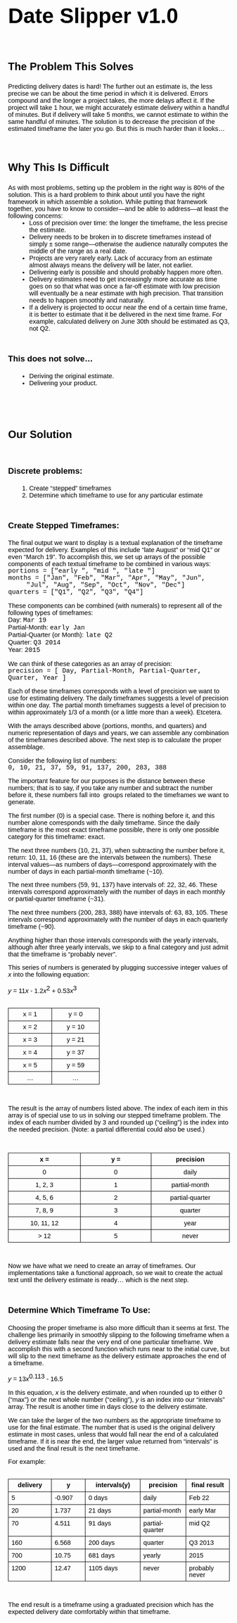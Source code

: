 <html>
	<head>
		<title>Date Slipper Documentation - Draft</title>
		<style type="text/css">
			ol {
				margin: 0;
				padding: 0
			}
			.c10 {
				vertical-align: top;
				width: 69.8pt;
				border-style: solid;
				border-color: #000000;
				border-width: 1pt;
				padding: 5pt 5pt 5pt 5pt
			}
			.c13 {
				vertical-align: top;
				width: 117.3pt;
				border-style: solid;
				border-color: #000000;
				border-width: 1pt;
				padding: 5pt 5pt 5pt 5pt
			}
			.c2 {
				vertical-align: top;
				width: 156pt;
				border-style: solid;
				border-color: #000000;
				border-width: 1pt;
				padding: 5pt 5pt 5pt 5pt
			}
			.c7 {
				vertical-align: top;
				width: 93.6pt;
				border-style: solid;
				border-color: #000000;
				border-width: 1pt;
				padding: 5pt 5pt 5pt 5pt
			}
			.c14 {
				vertical-align: top;
				width: 63.8pt;
				border-style: solid;
				border-color: #000000;
				border-width: 1pt;
				padding: 5pt 5pt 5pt 5pt
			}
			.c16 {
				list-style-type: decimal;
				margin: 0;
				padding: 0
			}
			.c18 {
				list-style-type: disc;
				margin: 0;
				padding: 0
			}
			.c3 {
				line-height: 1.0;
				text-align: center;
				direction: ltr
			}
			.c5 {
				/*text-align: center;*/
				direction: ltr
			}
			.c4 {
				line-height: 1.0;
				direction: ltr
			}
			.c1 {
				height: 11pt;
				direction: ltr
			}
			.c15 {
				text-indent: -31.2pt;
				margin-left: 31.2pt
			}
			.c11 {
				padding-left: 0pt;
				margin-left: 36pt
			}
			.c17 {
				border-collapse: collapse
			}
			.c9 {
				direction: ltr
			}
			.c0 {
				font-style: italic
			}
			.c6 {
				font-family: "Courier New"
			}
			.c12 {
				font-weight: bold
			}
			.c8 {
				vertical-align: super
			}
			.title {
				padding-top: 24pt;
				line-height: 1.15;
				text-align: left;
				color: #000000;
				font-size: 36pt;
				font-family: "Arial";
				font-weight: bold;
				padding-bottom: 6pt
			}
			.subtitle {
				padding-top: 18pt;
				line-height: 1.15;
				text-align: left;
				color: #666666;
				font-style: italic;
				font-size: 24pt;
				font-family: "Georgia";
				padding-bottom: 4pt
			}
			li {
				color: #000000;
				font-size: 11pt;
				font-family: "Arial"
			}
			p {
				color: #000000;
				font-size: 11pt;
				margin: 0;
				font-family: "Arial"
			}
			h1 {
				padding-top: 24pt;
				line-height: 1.15;
				text-align: left;
				color: #000000;
				font-size: 18pt;
				font-family: "Arial";
				font-weight: bold;
				padding-bottom: 6pt
			}
			h2 {
				padding-top: 18pt;
				line-height: 1.15;
				text-align: left;
				color: #000000;
				font-size: 14pt;
				font-family: "Arial";
				font-weight: bold;
				padding-bottom: 4pt
			}
			h3 {
				padding-top: 14pt;
				line-height: 1.15;
				text-align: left;
				color: #666666;
				font-size: 12pt;
				font-family: "Arial";
				font-weight: bold;
				padding-bottom: 4pt
			}
			h4 {
				padding-top: 12pt;
				line-height: 1.15;
				text-align: left;
				color: #666666;
				font-style: italic;
				font-size: 11pt;
				font-family: "Arial";
				padding-bottom: 2pt
			}
			h5 {
				padding-top: 11pt;
				line-height: 1.15;
				text-align: left;
				color: #666666;
				font-size: 10pt;
				font-family: "Arial";
				font-weight: bold;
				padding-bottom: 2pt
			}
			h6 {
				padding-top: 10pt;
				line-height: 1.15;
				text-align: left;
				color: #666666;
				font-style: italic;
				font-size: 10pt;
				font-family: "Arial";
				padding-bottom: 2pt
			}
		</style>
	</head>
	<body class="c19">
		<p class="c9 title">
			<a name="h.9b7fvp1mtspm"></a><span>Date Slipper v1.0</span>
		</p><h1 class="c9"><a name="h.kudk4w2qhnm6"></a><span>The Problem This Solves</span></h1>
		<p class="c9">
			<span>Predicting delivery dates is hard! The further out an estimate is, the less precise we can be about the time period in which it is delivered. Errors compound and the longer a project takes, the more delays affect it. If the project will take 1 hour, we might accurately estimate delivery within a handful of minutes. But if delivery will take 5 months, we cannot estimate to within the same handful of minutes. The solution is to decrease the precision of the estimated timeframe the later you go. But this is much harder than it looks&hellip;</span>
		</p><h1 class="c9"><a name="h.bvsjw9w6rwtb"></a><span>Why This Is Difficult</span></h1>
		<p class="c9">
			<span>As with most problems, setting up the problem in the right way is 80% of the solution. This is a hard problem to think about until you have the right framework in which assemble a solution. While putting that framework together, you have to know to consider&mdash;and be able to address&mdash;at least the following concerns:</span>
		</p>
		<ol class="c18" start="1">
			<li class="c11 c9">
				<span>Loss of precision over time: the longer the timeframe, the less precise the estimate.</span>
			</li>
			<li class="c11 c9">
				<span>Delivery needs to be broken in to discrete timeframes instead of simply &plusmn; some range&mdash;otherwise the audience naturally computes the middle of the range as a real date.</span>
			</li>
			<li class="c11 c9">
				<span>Projects are very rarely early. Lack of accuracy from an estimate almost always means the delivery will be later, not earlier.</span>
			</li>
			<li class="c11 c9">
				<span>Delivering early is possible and should probably happen more often.</span>
			</li>
			<li class="c11 c9">
				<span>Delivery estimates need to get increasingly more accurate as time goes on so that what was once a far-off estimate with low precision will eventually be a near estimate with high precision. That transition needs to happen smoothly and naturally.</span>
			</li>
			<li class="c11 c9">
				<span>If a delivery is projected to occur near the end of a certain time frame, it is better to estimate that it be delivered in the next time frame. For example, calculated delivery on June 30th should be estimated as Q3, not Q2.</span>
			</li>
		</ol><h2 class="c9"><a name="h.ibvooma2zayj"></a><span>This does not solve&hellip;</span></h2>
		<ol class="c18" start="1">
			<li class="c11 c9">
				<span>Deriving the original estimate.</span>
			</li>
			<li class="c11 c9">
				<span>Delivering your product.</span>
			</li>
		</ol>
		<p class="c1">
			<span></span>
		</p>
		<p class="c1">
			<span></span>
		</p><h1 class="c9"><a name="h.inzyepa6f2e2"></a><span>Our Solution</span></h1><h2 class="c9"><a name="h.xt7eb0kvspwt"></a><span>Discrete problems:</span></h2>
		<ol class="c16" start="1">
			<li class="c11 c9">
				<span>Create &ldquo;stepped&rdquo; timeframes</span>
			</li>
			<li class="c9 c11">
				<span>Determine which timeframe to use for any particular estimate</span>
			</li>
		</ol><h2 class="c9"><a name="h.pubtvvm4h8ma"></a><span>Create Stepped Timeframes:</span></h2>
		<p class="c9">
			<span>The final output we want to display is a textual explanation of the timeframe expected for delivery. Examples of this include &ldquo;late August&rdquo; or &ldquo;mid Q1&rdquo; or even &ldquo;March 19&rdquo;. To accomplish this, we set up arrays of the possible components of each textual timeframe to be combined in various ways:</span>
		</p>
		<p class="c15 c9">
			<span class="c6">portions = [&quot;early &quot;, &quot;mid &quot;, &quot;late &quot;]</span>
		</p>
		<p class="c9 c15">
			<span class="c6">months = [&quot;Jan&quot;, &quot;Feb&quot;, &quot;Mar&quot;, &quot;Apr&quot;, &quot;May&quot;, &quot;Jun&quot;, &quot;Jul&quot;, &quot;Aug&quot;, &quot;Sep&quot;, &quot;Oct&quot;, &quot;Nov&quot;, &quot;Dec&quot;]</span>
		</p>
		<p class="c15 c9">
			<span class="c6">quarters = [&quot;Q1&quot;, &quot;Q2&quot;, &quot;Q3&quot;, &quot;Q4&quot;]</span>
		</p>
		<p class="c1">
			<span></span>
		</p>
		<p class="c9">
			<span>These components can be combined (with numerals) to represent all of the following types of timeframes:</span>
		</p>
		<p class="c9">
			<span>Day: </span><span class="c6">Mar 19</span>
		</p>
		<p class="c9">
			<span>Partial-Month: </span><span class="c6">early Jan</span>
		</p>
		<p class="c9">
			<span>Partial-Quarter (or Month): </span><span class="c6">late Q2</span>
		</p>
		<p class="c9">
			<span>Quarter: </span><span class="c6">Q3 2014</span>
		</p>
		<p class="c9">
			<span>Year: </span><span class="c6">2015</span>
		</p>
		<p class="c1">
			<span></span>
		</p>
		<p class="c9">
			<span>We can think of these categories as an array of precision:</span>
		</p>
		<p class="c9">
			<span class="c6">precision = [ Day, Partial-Month, Partial-Quarter, Quarter, Year ]</span>
		</p>
		<p class="c1">
			<span></span>
		</p>
		<p class="c9">
			<span>Each of these timeframes corresponds with a level of precision we want to use for estimating delivery. The daily timeframes suggests a level of precision within one day. The partial month timeframes suggests a level of precision to within approximately 1/3 of a month (or a little more than a week). Etcetera.</span>
		</p>
		<p class="c1">
			<span></span>
		</p>
		<p class="c9">
			<span>With the arrays described above (portions, months, and quarters) and numeric representation of days and years, we can assemble any combination of the timeframes described above. The next step is to calculate the proper assemblage.</span>
		</p>
		<p class="c1">
			<span></span>
		</p>
		<p class="c9">
			<span>Consider the following list of numbers:</span>
		</p>
		<p class="c9">
			<span class="c6">0, 10, 21, 37, 59, 91, 137, 200, 283, 388</span>
		</p>
		<p class="c1">
			<span></span>
		</p>
		<p class="c9">
			<span>The important feature for our purposes is the distance between these numbers; that is to say, if you take any number and subtract the number before it, these numbers fall into &nbsp;groups related to the timeframes we want to generate.</span>
		</p>
		<p class="c1">
			<span></span>
		</p>
		<p class="c9">
			<span>The first number (0) is a special case. There is nothing before it, and this number alone corresponds with the daily timeframe. Since the daily timeframe is the most exact timeframe possible, there is only one possible category for this timeframe: exact.</span>
		</p>
		<p class="c1">
			<span></span>
		</p>
		<p class="c9">
			<span>The next three numbers (10, 21, 37), when subtracting the number before it, return: 10, 11, 16 (these are the intervals between the numbers). These interval values&mdash;as numbers of days&mdash;correspond approximately with the number of days in each partial-month timeframe (~10).</span>
		</p>
		<p class="c1">
			<span></span>
		</p>
		<p class="c9">
			<span>The next three numbers (59, 91, 137) have intervals of: 22, 32, 46. These intervals correspond approximately with the number of days in each monthly or partial-quarter timeframe (~31).</span>
		</p>
		<p class="c1">
			<span></span>
		</p>
		<p class="c9">
			<span>The next three numbers (200, 283, 388) have intervals of: 63, 83, 105. These intervals correspond approximately with the number of days in each quarterly timeframe (~90).</span>
		</p>
		<p class="c1">
			<span></span>
		</p>
		<p class="c9">
			<span>Anything higher than those intervals corresponds with the yearly intervals, although after three yearly intervals, we skip to a final category and just admit that the timeframe is &ldquo;probably never&rdquo;.</span>
		</p>
		<p class="c1">
			<span></span>
		</p>
		<p class="c9">
			<span>This series of numbers is generated by plugging successive integer values of </span><span class="c0">x</span><span>&nbsp;into the following equation:</span>
		</p>
		<p class="c1">
			<span></span>
		</p>
		<p class="c5">
			<span class="c0">y</span><span>&nbsp;= 11</span><span class="c0">x</span><span>&nbsp;- 1.2</span><span class="c0">x</span><span class="c8">2</span><span>&nbsp;+ 0.53</span><span class="c0">x</span><span class="c8">3</span>
		</p>
		<p class="c1">
			<span></span>
		</p><a href="#" name="ace5e76c36727ddfb68387011e9db620069376bd"></a><a href="#" name="0"></a>
		<table cellpadding="0" cellspacing="0" class="c17">
			<tbody>
				<tr>
					<td class="c14">
					<p class="c3">
						<span>x = 1</span>
					</p></td><td class="c10">
					<p class="c3">
						<span>y = 0</span>
					</p></td>
				</tr>
				<tr>
					<td class="c14">
					<p class="c3">
						<span>x = 2</span>
					</p></td><td class="c10">
					<p class="c3">
						<span>y = 10</span>
					</p></td>
				</tr>
				<tr>
					<td class="c14">
					<p class="c3">
						<span>x = 3</span>
					</p></td><td class="c10">
					<p class="c3">
						<span>y = 21</span>
					</p></td>
				</tr>
				<tr>
					<td class="c14">
					<p class="c3">
						<span>x = 4</span>
					</p></td><td class="c10">
					<p class="c3">
						<span>y = 37</span>
					</p></td>
				</tr>
				<tr>
					<td class="c14">
					<p class="c3">
						<span>x = 5</span>
					</p></td><td class="c10">
					<p class="c3">
						<span>y = 59</span>
					</p></td>
				</tr>
				<tr>
					<td class="c14">
					<p class="c3">
						<span>&hellip;</span>
					</p></td><td class="c10">
					<p class="c3">
						<span>&hellip;</span>
					</p></td>
				</tr>
			</tbody>
		</table>
		<p class="c1">
			<span></span>
		</p>
		<p class="c1">
			<span></span>
		</p>
		<p class="c9">
			<span>The result is the array of numbers listed above. The index of each item in this array is of special use to us in solving our stepped timeframe problem. The index of each number divided by 3 and rounded up (&ldquo;ceiling&rdquo;) is the index into the needed precision. (Note: a partial differential could also be used.)</span>
		</p>
		<p class="c1">
			<span></span>
		</p>
		<p class="c1">
			<span></span>
		</p><a href="#" name="a6242d697c26d2ba1e267cc46df9d1268f8002ba"></a><a href="#" name="1"></a>
		<table cellpadding="0" cellspacing="0" class="c17">
			<tbody>
				<tr>
					<td class="c2">
					<p class="c3">
						<span class="c12">x =</span>
					</p></td><td class="c2">
					<p class="c3">
						<span class="c12">y =</span>
					</p></td><td class="c2">
					<p class="c3">
						<span class="c12">precision</span>
					</p></td>
				</tr>
				<tr>
					<td class="c2">
					<p class="c3">
						<span>0</span>
					</p></td><td class="c2">
					<p class="c3">
						<span>0</span>
					</p></td><td class="c2">
					<p class="c3">
						<span>daily</span>
					</p></td>
				</tr>
				<tr>
					<td class="c2">
					<p class="c3">
						<span>1, 2, 3</span>
					</p></td><td class="c2">
					<p class="c3">
						<span>1</span>
					</p></td><td class="c2">
					<p class="c3">
						<span>partial-month</span>
					</p></td>
				</tr>
				<tr>
					<td class="c2">
					<p class="c3">
						<span>4, 5, 6</span>
					</p></td><td class="c2">
					<p class="c3">
						<span>2</span>
					</p></td><td class="c2">
					<p class="c3">
						<span>partial-quarter</span>
					</p></td>
				</tr>
				<tr>
					<td class="c2">
					<p class="c3">
						<span>7, 8, 9</span>
					</p></td><td class="c2">
					<p class="c3">
						<span>3</span>
					</p></td><td class="c2">
					<p class="c3">
						<span>quarter</span>
					</p></td>
				</tr>
				<tr>
					<td class="c2">
					<p class="c3">
						<span>10, 11, 12</span>
					</p></td><td class="c2">
					<p class="c3">
						<span>4</span>
					</p></td><td class="c2">
					<p class="c3">
						<span>year</span>
					</p></td>
				</tr>
				<tr>
					<td class="c2">
					<p class="c3">
						<span>&gt; 12</span>
					</p></td><td class="c2">
					<p class="c3">
						<span>5</span>
					</p></td><td class="c2">
					<p class="c3">
						<span>never</span>
					</p></td>
				</tr>
			</tbody>
		</table>
		<p class="c1">
			<span></span>
		</p>
		<p class="c1">
			<span></span>
		</p>
		<p class="c9">
			<span>Now we have what we need to create an array of timeframes. Our implementations take a functional approach, so we wait to create the actual text until the delivery estimate is ready&hellip; which is the next step.</span>
		</p><h2 class="c9"><a name="h.m8dczt3ujv77"></a><span>Determine Which Timeframe To Use:</span></h2>
		<p class="c9">
			<span>Choosing the proper timeframe is also more difficult than it seems at first. The challenge lies primarily in smoothly slipping to the following timeframe when a delivery estimate falls near the very end of one particular timeframe. We accomplish this with a second function which runs near to the initial curve, but will slip to the next timeframe as the delivery estimate approaches the end of a timeframe.</span>
		</p>
		<p class="c1">
			<span></span>
		</p>
		<p class="c5">
			<span class="c0">y</span><span>&nbsp;= 13</span><span class="c0">x</span><span class="c8">0.113</span><span>&nbsp;- 16.5</span>
		</p>
		<p class="c1">
			<span></span>
		</p>
		<p class="c9">
			<span>In this equation, </span><span class="c0">x</span><span>&nbsp;is the delivery estimate, and when rounded up to either 0 (&ldquo;max&rdquo;) or the next whole number (&ldquo;ceiling&rdquo;), </span><span class="c0">y</span><span>&nbsp;is an index into our &ldquo;intervals&rdquo; array. The result is another time in days close to the delivery estimate. </span>
		</p>
		<p class="c1">
			<span></span>
		</p>
		<p class="c9">
			<span>We can take the larger of the two numbers as the appropriate timeframe to use for the final estimate. The number that is used is the original delivery estimate in most cases, unless that would fall near the end of a calculated timeframe. If it is near the end, the larger value returned from &ldquo;intervals&rdquo; is used and the final result is the next timeframe.</span>
		</p>
		<p class="c1">
			<span></span>
		</p>
		<p class="c9">
			<span>For example:</span>
		</p>
		<p class="c1">
			<span></span>
		</p><a href="#" name="85a0a758a5bd2363642db523530da4ff019f7dd3"></a><a href="#" name="2"></a>
		<table cellpadding="0" cellspacing="0" class="c17">
			<tbody>
				<tr>
					<td class="c7">
					<p class="c3">
						<span class="c12">delivery</span>
					</p></td><td class="c10">
					<p class="c3">
						<span class="c12">y</span>
					</p></td><td class="c13">
					<p class="c3">
						<span class="c12">intervals(y)</span>
					</p></td><td class="c7">
					<p class="c3">
						<span class="c12">precision</span>
					</p></td><td class="c7">
					<p class="c3">
						<span class="c12">final result</span>
					</p></td>
				</tr>
				<tr>
					<td class="c7">
					<p class="c4">
						<span>5</span>
					</p></td><td class="c10">
					<p class="c4">
						<span>-0.907</span>
					</p></td><td class="c13">
					<p class="c4">
						<span>0 days</span>
					</p></td><td class="c7">
					<p class="c4">
						<span>daily</span>
					</p></td><td class="c7">
					<p class="c4">
						<span>Feb 22</span>
					</p></td>
				</tr>
				<tr>
					<td class="c7">
					<p class="c4">
						<span>20</span>
					</p></td><td class="c10">
					<p class="c4">
						<span>1.737</span>
					</p></td><td class="c13">
					<p class="c4">
						<span>21 days</span>
					</p></td><td class="c7">
					<p class="c4">
						<span>partial-month</span>
					</p></td><td class="c7">
					<p class="c4">
						<span>early Mar</span>
					</p></td>
				</tr>
				<tr>
					<td class="c7">
					<p class="c4">
						<span>70</span>
					</p></td><td class="c10">
					<p class="c4">
						<span>4.511</span>
					</p></td><td class="c13">
					<p class="c4">
						<span>91 days</span>
					</p></td><td class="c7">
					<p class="c4">
						<span>partial-quarter</span>
					</p></td><td class="c7">
					<p class="c4">
						<span>mid Q2</span>
					</p></td>
				</tr>
				<tr>
					<td class="c7">
					<p class="c4">
						<span>160</span>
					</p></td><td class="c10">
					<p class="c4">
						<span>6.568</span>
					</p></td><td class="c13">
					<p class="c4">
						<span>200 days</span>
					</p></td><td class="c7">
					<p class="c4">
						<span>quarter</span>
					</p></td><td class="c7">
					<p class="c4">
						<span>Q3 2013</span>
					</p></td>
				</tr>
				<tr>
					<td class="c7">
					<p class="c4">
						<span>700</span>
					</p></td><td class="c10">
					<p class="c4">
						<span>10.75</span>
					</p></td><td class="c13">
					<p class="c4">
						<span>681 days</span>
					</p></td><td class="c7">
					<p class="c4">
						<span>yearly</span>
					</p></td><td class="c7">
					<p class="c4">
						<span>2015</span>
					</p></td>
				</tr>
				<tr>
					<td class="c7">
					<p class="c4">
						<span>1200</span>
					</p></td><td class="c10">
					<p class="c4">
						<span>12.47</span>
					</p></td><td class="c13">
					<p class="c4">
						<span>1105 days</span>
					</p></td><td class="c7">
					<p class="c4">
						<span>never</span>
					</p></td><td class="c7">
					<p class="c4">
						<span>probably never</span>
					</p></td>
				</tr>
			</tbody>
		</table>
		<p class="c1">
			<span></span>
		</p>
		<p class="c1">
			<span></span>
		</p>
		<p class="c9">
			<span>The end result is a timeframe using a graduated precision which has the expected delivery date comfortably within that timeframe.</span>
		</p>
	</body>
</html>